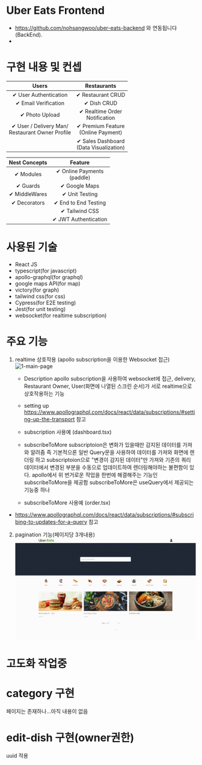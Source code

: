 <div>
  
# Uber Eats Frontend
- https://github.com/nohsangwoo/uber-eats-backend 와 연동됩니다(BackEnd).
- 
</div>

# 구현 내용 및 컨셉

|                        Users                        |                Restaurants                |
| :-------------------------------------------------: | :---------------------------------------: |
|                ✔ User Authentication                |             ✔ Restaurant CRUD             |
|                ✔ Email Verification                 |                ✔ Dish CRUD                |
|                   ✔ Photo Upload                    |     ✔ Realtime Order<br>Notification      |
| ✔ User / Delivery Man/ <br>Restaurant Owner Profile |   ✔ Premium Feature<br>(Online Payment)   |
|                                                     | ✔ Sales Dashboard<br>(Data Visualization) |

| Nest Concepts |            Feature            |
| :-----------: | :---------------------------: |
|   ✔ Modules   | ✔ Online Payments<br>(paddle) |
|   ✔ Guards    |         ✔ Google Maps         |
| ✔ MiddleWares |        ✔ Unit Testing         |
| ✔ Decorators  |     ✔ End to End Testing      |
|               |        ✔ Tailwind CSS         |
|               |     ✔ JWT Authentication      |

# 사용된 기술

- React JS
- typescript(for javascript)
- apollo-graphql(for graphql)
- google maps API(for map)
- victory(for graph)
- tailwind css(for css)
- Cypress(for E2E testing)
- Jest(for unit testing)
- websocket(for realtime subscription)

# 주요 기능

1. realtime 상호작용 (apollo subscription을 이용한 Websocket 접근)
   <br>
   ![1-main-page](./README_IMAGE/main_function.gif)

   - Description
     apollo subscription을 사용하여 websocket에 접근,
     delivery, Restaurant Owner, User(화면에 나열된 스크린 순서)가 서로 realtime으로 상호작용하는 기능

   - setting up
     https://www.apollographql.com/docs/react/data/subscriptions/#setting-up-the-transport 참고

   - subscription 사용예
     (dashboard.tsx)

   - subscribeToMore
     subscriptoion은 변화가 있을때만 감지된 데이터를 가져와 알려줌
     즉 기본적으론 일반 Query문을 사용하여 데이터를 가져와 화면에 렌더링 하고
     subscriptoion으로 "변경이 감지된 데이터"만 가져와 기존의 쿼리데이터에서 변경된 부분을 수동으로 업데이트하여 렌더링해야하는 불편함이 있다.
     apollo에서 위 번거로운 작업을 한번에 해결해주는 기능인 subscribeToMore을 제공함
     subscribeToMore은 useQuery에서 제공되는 기능중 하나
   - subscribeToMore 사용예
     (order.tsx)

- https://www.apollographql.com/docs/react/data/subscriptions/#subscribing-to-updates-for-a-query 참고

2. pagination 기능(페이지당 3개내용)
   <br>
   ![2-pagenation](./README_IMAGE/pagination.gif)

# 고도화 작업중

# category 구현

페이지는 존재하나...아직 내용이 없음

# edit-dish 구현(owner권한)

uuid 적용

<!-- ![2-description_page](./README_IMAGE/dudungdeungjang.png)
![3-description_page](./README_IMAGE/customScrollBar.png) -->
